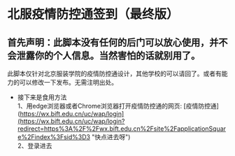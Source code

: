 北服疫情防控通签到（最终版）
===============
首先声明：此脚本没有任何的后门可以放心使用，并不会泄露你的个人信息。当然害怕的话就别用了。
---------------
此脚本仅针对北京服装学院的疫情防控通设计，其他学校的可以请回了。或者有能力的可以修改一下发布。无需注明出处。<br>

 * 接下来是食用方法 
 <br> 1、用edge浏览器或者Chrome浏览器打开疫情防控通的网页:
[疫情防控通](https://wx.bift.edu.cn/uc/wap/login](https://wx.bift.edu.cn/uc/wap/login?redirect=https%3A%2F%2Fwx.bift.edu.cn%2Fsite%2FapplicationSquare%2Findex%3Fsid%3D3 "快点进去呀") 
 <br> 2、登录进去 



